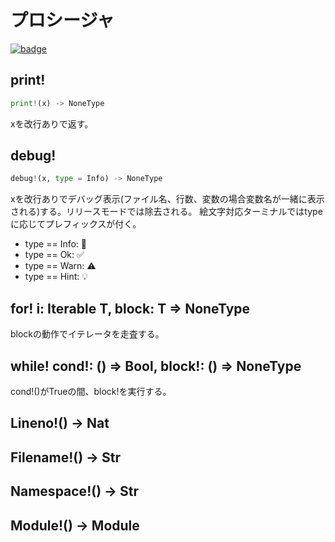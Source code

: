 # プロシージャ

[![badge](https://img.shields.io/endpoint.svg?url=https%3A%2F%2Fgezf7g7pd5.execute-api.ap-northeast-1.amazonaws.com%2Fdefault%2Fsource_up_to_date%3Fowner%3Derg-lang%26repos%3Derg%26ref%3Dmain%26path%3Ddoc/EN/API/procs.md%26commit_hash%3D06f8edc9e2c0cee34f6396fd7c64ec834ffb5352)](https://gezf7g7pd5.execute-api.ap-northeast-1.amazonaws.com/default/source_up_to_date?owner=erg-lang&repos=erg&ref=main&path=doc/EN/API/procs.md&commit_hash=06f8edc9e2c0cee34f6396fd7c64ec834ffb5352)

## print!

```python
print!(x) -> NoneType
```

  xを改行ありで返す。

## debug&excl;

```python
debug!(x, type = Info) -> NoneType
```

xを改行ありでデバッグ表示(ファイル名、行数、変数の場合変数名が一緒に表示される)する。リリースモードでは除去される。
絵文字対応ターミナルではtypeに応じてプレフィックスが付く。

* type == Info: 💬
* type == Ok: ✅
* type == Warn: ⚠️
* type == Hint: 💡

## for! i: Iterable T, block: T => NoneType

blockの動作でイテレータを走査する。

## while! cond!: () => Bool, block!: () => NoneType

cond!()がTrueの間、block!を実行する。

## Lineno!() -> Nat

## Filename!() -> Str

## Namespace!() -> Str

## Module!() -> Module

